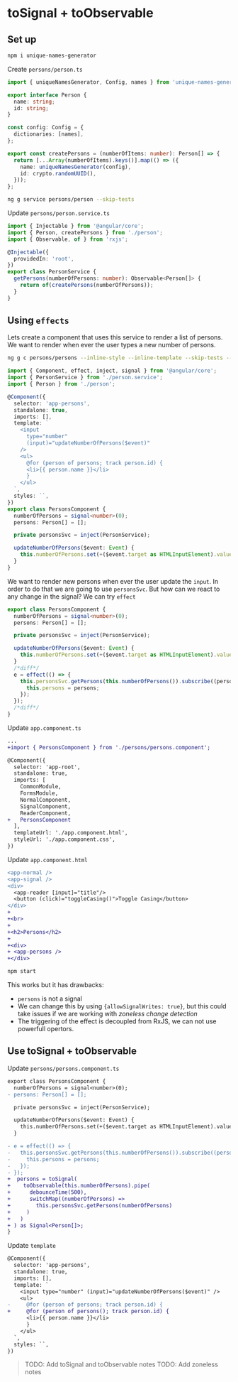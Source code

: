 # toSignal + toObservable

## Set up

```bash
npm i unique-names-generator
```

Create `persons/person.ts`

```ts
import { uniqueNamesGenerator, Config, names } from 'unique-names-generator';

export interface Person {
  name: string;
  id: string;
}

const config: Config = {
  dictionaries: [names],
};

export const createPersons = (numberOfItems: number): Person[] => {
  return [...Array(numberOfItems).keys()].map(() => ({
    name: uniqueNamesGenerator(config),
    id: crypto.randomUUID(),
  }));
};

```

```bash
ng g service persons/person --skip-tests
```

Update `persons/person.service.ts`

```ts
import { Injectable } from '@angular/core';
import { Person, createPersons } from './person';
import { Observable, of } from 'rxjs';

@Injectable({
  providedIn: 'root',
})
export class PersonService {
  getPersons(numberOfPersons: number): Observable<Person[]> {
    return of(createPersons(numberOfPersons));
  }
}

```

## Using `effects`

Lets create a component that uses this service to render a list of persons. We want to render when ever the user types a new number of persons.

```bash
ng g c persons/persons --inline-style --inline-template --skip-tests --flat
```

```ts
import { Component, effect, inject, signal } from '@angular/core';
import { PersonService } from './person.service';
import { Person } from './person';

@Component({
  selector: 'app-persons',
  standalone: true,
  imports: [],
  template: `
    <input
      type="number"
      (input)="updateNumberOfPersons($event)"
    />
    <ul>
      @for (person of persons; track person.id) {
      <li>{{ person.name }}</li>
      }
    </ul>
  `,
  styles: ``,
})
export class PersonsComponent {
  numberOfPersons = signal<number>(0);
  persons: Person[] = [];

  private personsSvc = inject(PersonService);

  updateNumberOfPersons($event: Event) {
    this.numberOfPersons.set(+($event.target as HTMLInputElement).value);
  }
}

```

We want to render new persons when ever the user update the `input`. In order to do that we are going to use `personsSvc`. But how can we react to any change in the signal? We can try `effect`

```ts
export class PersonsComponent {
  numberOfPersons = signal<number>(0);
  persons: Person[] = [];

  private personsSvc = inject(PersonService);

  updateNumberOfPersons($event: Event) {
    this.numberOfPersons.set(+($event.target as HTMLInputElement).value);
  }
  /*diff*/
  e = effect(() => {
    this.personsSvc.getPersons(this.numberOfPersons()).subscribe((persons) => {
      this.persons = persons;
    });
  });
  /*diff*/
}

```

Update `app.component.ts`

```diff
...
+import { PersonsComponent } from './persons/persons.component';

@Component({
  selector: 'app-root',
  standalone: true,
  imports: [
    CommonModule,
    FormsModule,
    NormalComponent,
    SignalComponent,
    ReaderComponent,
+   PersonsComponent
  ],
  templateUrl: './app.component.html',
  styleUrl: './app.component.css',
})
```

Update `app.component.html`

```diff
<app-normal />
<app-signal />
<div>
  <app-reader [input]="title"/>
  <button (click)="toggleCasing()">Toggle Casing</button>
</div>
+
+<br>
+
+<h2>Persons</h2>
+
+<div>
+ <app-persons />
+</div>
```

```bash
npm start
```

This works but it has drawbacks:

- `persons` is not a signal
- We can change this by  using `{allowSignalWrites: true}`, but this could take issues if we are working with *zoneless change detection*
- The triggering of the effect is decoupled from RxJS, we can not use powerfull opertors.

## Use toSignal + toObservable

Update `persons/persons.component.ts`

```diff
export class PersonsComponent {
  numberOfPersons = signal<number>(0);
- persons: Person[] = [];

  private personsSvc = inject(PersonService);

  updateNumberOfPersons($event: Event) {
    this.numberOfPersons.set(+($event.target as HTMLInputElement).value);
  }

- e = effect(() => {
-   this.personsSvc.getPersons(this.numberOfPersons()).subscribe((persons) => {
-     this.persons = persons;
-   });
- });
+  persons = toSignal(
+    toObservable(this.numberOfPersons).pipe(
+      debounceTime(500),
+      switchMap((numberOfPersons) =>
+        this.personsSvc.getPersons(numberOfPersons)
+     )
+   )
+ ) as Signal<Person[]>;
}
```

Update `template`

```diff
@Component({
  selector: 'app-persons',
  standalone: true,
  imports: [],
  template: `
    <input type="number" (input)="updateNumberOfPersons($event)" />
    <ul>
-     @for (person of persons; track person.id) {
+     @for (person of persons(); track person.id) {
      <li>{{ person.name }}</li>
      }
    </ul>
  `,
  styles: ``,
})
```

> TODO: Add toSignal and toObservable notes
> TODO: Add zoneless notes